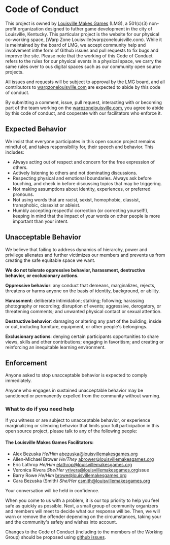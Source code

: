 # Code of Conduct

This project is owned by [Louisville Makes Games](louisvillemakesgames.org) (LMG), a 501(c)(3) non-profit organization designed to futher game development in the city of Louisville, Kentucky. This particular project is the website for our physical co-working space, [Warp Zone Louisville(warpzonelouisville.com). While it is meintained by the board of LMG, we accept community help and involvement inthe form of Github issues and pull requests to fix bugs and improve the site. Please note that the working of this Code of Conduct refers to the rules for our physical events in a physical space, we carry the same rules over to ous digital spaces such as our community open source projects.

All issues and requests will be subject to approval by the LMG board, and all contributors to [warpzonelouisville.com](warpzonelouisville.com) are expected to abide by this code of conduct.

By submitting a comment, issue, pull request, interacting with or becoming part of the team working on the [warpzonelouisville.com](warpzonelouisville.com), you agree to abide by this code of conduct, and cooperate with our facilitators who enforce it.

## Expected Behavior

We insist that everyone participates in this open source project remains mindful of, and takes responsibility for, their speech and behavior. This includes:

- Always acting out of respect and concern for the free expression of others.
- Actively listening to others and not dominating discussions.
- Respecting physical and emotional boundaries. Always ask before touching, and check in before discussing topics that may be triggering.
- Not making assumptions about identity, experiences, or preferred pronouns.
- Not using words that are racist, sexist, homophobic, classist, transphobic, cissexist or ableist.
- Humbly accepting respectful correction (or correcting yourself!), keeping in mind that the impact of your words on other people is more important than your intent.

## Unacceptable Behavior

We believe that failing to address dynamics of hierarchy, power and privilege alienates and further victimizes our members and prevents us from creating the safe equitable space we want.

**We do not tolerate oppressive behavior, harassment, destructive behavior, or exclusionary actions.**

**Oppressive behavior**: any conduct that demeans, marginalizes, rejects, threatens or harms anyone on the basis of identity, background, or ability.

**Harassment**: deliberate intimidation; stalking; following; harassing photography or recording; disruption of events; aggressive, derogatory, or threatening comments; and unwanted physical contact or sexual attention.

**Destructive behavior**: damaging or altering any part of the building, inside or out, including furniture, equipment, or other people's belongings.

**Exclusionary actions**: denying certain participants opportunities to share views, skills and other contributions; engaging in favoritism; and creating or reinforcing an inequitable learning environment.

## Enforcement

Anyone‭ ‬asked‭ ‬to‭ ‬stop‭ ‬unacceptable‭ ‬behavior‭ ‬is‭ ‬expected‭ ‬to‭ ‬comply‭ ‬immediately.

Anyone who engages in sustained ‬unacceptable behavior may be sanctioned ‬or‭ ‬permanent‭ly ‬expelled‭ ‬from‭ ‬the‭ ‬community‭ ‬without‭ ‬warning‭.

### What to do if you need help

If you witness or are subject to unacceptable behavior, or experience marginalizing or silencing behavior that limits your full participation in this open source project, please talk to any of the following people:

#### The Louisville Makes Games Facilitators:
*   Alex Bezuska  *He/Him*  <abezuska@louisvillemakesgames.org>
*   Allen-Michael Brower  *He/They*  <abrower@louisvillemakesgames.org>
*   Eric Lathrop  *He/Him*  <elathrop@louisvillemakesgames.org>
*   Veronica Rivera  *She/Her*  <vrivera@louisvillemakesgames.org>issue
*   Barry Rowe  *He/Him*  <browe@louisvillemakesgames.org>
*   Cara Bezuska (Smith)  *She/Her*  <csmith@louisvillemakesgames.org>

Your conversation will be held in confidence.

When you come to us with a problem, it is our top priority to help you feel safe as quickly as possible. Next, a small group of community organizers and members will meet to decide what our response will be. Then, we will warn or remove the offender depending on the circumstances, taking your and the community's safety and wishes into account.

Changes to the Code of Conduct (including to the members of the Working Group) should be proposed using [github issues](https://github.com/LouisvilleMakesGames/warpzonelouisville.org/issues).
